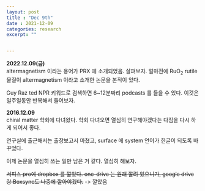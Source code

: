 ```yaml
---
layout: post
title : "Dec 9th"
date : 2021-12-09
categories: research
excerpt: ""


---
```


**2022.12.09(금)**  
altermagnetism 이라는 용어가 PRX 에 소개되었음. 살펴보자. 얼마전에 RuO$_2$ rutile 물질이 altermagnetism 이라고 소개한 논문을 본적이 있다. 


Guy Raz ted NPR 키워드로 검색하면 6~12분짜리 podcasts 를 들을 수 있다. 이것은 일주일동안 반복해서 들어보자.  







**2016.12.09**  
 chiral matter 학회에 다녀왔다. 학회 다녀오면 열심히 연구해야겠다는 다짐을 다시 하게 되어서 좋다.

 연구실에 출근해서는 출장보고서 마쳤고, surface 에 system 언어가 한글이 되도록 바꾸었다.

 이제 논문을 열심히 쓰는 일만 남은 거 같다. 열심히 해보자.

~~서피스 pro에 dropbox 를 깔았다. one-drive 는 원래 깔려 있으니가, google drive 랑 Boxsync도 나중에 깔아야겠다.~~ -> 깔았음
